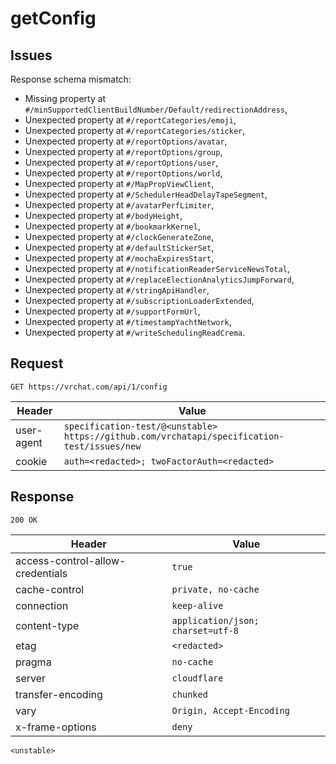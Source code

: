 # getConfig

## Issues
Response schema mismatch:
* Missing property at ``#/minSupportedClientBuildNumber/Default/redirectionAddress``,
* Unexpected property at ``#/reportCategories/emoji``,
* Unexpected property at ``#/reportCategories/sticker``,
* Unexpected property at ``#/reportOptions/avatar``,
* Unexpected property at ``#/reportOptions/group``,
* Unexpected property at ``#/reportOptions/user``,
* Unexpected property at ``#/reportOptions/world``,
* Unexpected property at ``#/MapPropViewClient``,
* Unexpected property at ``#/SchedulerHeadDelayTapeSegment``,
* Unexpected property at ``#/avatarPerfLimiter``,
* Unexpected property at ``#/bodyHeight``,
* Unexpected property at ``#/bookmarkKernel``,
* Unexpected property at ``#/clockGenerateZone``,
* Unexpected property at ``#/defaultStickerSet``,
* Unexpected property at ``#/mochaExpiresStart``,
* Unexpected property at ``#/notificationReaderServiceNewsTotal``,
* Unexpected property at ``#/replaceElectionAnalyticsJumpForward``,
* Unexpected property at ``#/stringApiHandler``,
* Unexpected property at ``#/subscriptionLoaderExtended``,
* Unexpected property at ``#/supportFormUrl``,
* Unexpected property at ``#/timestampYachtNetwork``,
* Unexpected property at ``#/writeSchedulingReadCrema``.
## Request
`GET https://vrchat.com/api/1/config`

| Header | Value |
| ------ | ----- |
| user-agent | `specification-test/@<unstable> https://github.com/vrchatapi/specification-test/issues/new` |
| cookie | `auth=<redacted>; twoFactorAuth=<redacted>` |


## Response
`200 OK`

| Header | Value |
| ------ | ----- |
| access-control-allow-credentials | `true` |
| cache-control | `private, no-cache` |
| connection | `keep-alive` |
| content-type | `application/json; charset=utf-8` |
| etag | `<redacted>` |
| pragma | `no-cache` |
| server | `cloudflare` |
| transfer-encoding | `chunked` |
| vary | `Origin, Accept-Encoding` |
| x-frame-options | `deny` |

```jsonc
<unstable>
```
